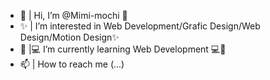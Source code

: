 - 👋 | Hi, I’m @Mimi-mochi 👋
- ✨ | I’m interested in Web Development/Grafic Design/Web Design/Motion Design✨
- 🌱 |💻 I’m currently learning Web Development 💻🌱
- 📫 | How to reach me (...)

<!---
Hi, my nickname is Mimi-mochi, but you can call me just Mimi. I study design, and i wanna learn more and more.
Mimi-mochi/Mimi-mochi is a ✨ special ✨ repository because its `README.md` (hi) appears on your GitHub profile.
You can click the Preview link to take a look at your changes.
--->
